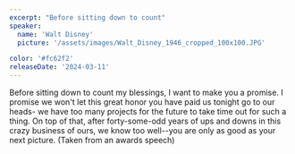 ```yaml
---
excerpt: "Before sitting down to count"
speaker:
  name: 'Walt Disney'
  picture: '/assets/images/Walt_Disney_1946_cropped_100x100.JPG'

color: '#fc62f2'
releaseDate: '2024-03-11'
---
```

Before sitting down to count my blessings, I want to make you a promise. I promise we won't let this great honor you have paid us tonight go to our heads- we have too many projects for the future to take time out for such a thing. On top of that, after forty-some-odd years of ups and downs in this crazy business of ours, we know too well--you are only as good as your next picture. (Taken from an awards speech)
